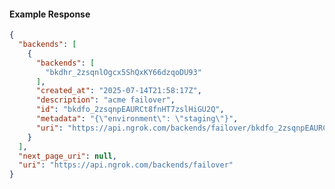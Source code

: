 <!-- Code generated for API Clients. DO NOT EDIT. -->

#### Example Response

```json
{
  "backends": [
    {
      "backends": [
        "bkdhr_2zsqnlOgcx5ShQxKY66dzqoDU93"
      ],
      "created_at": "2025-07-14T21:58:17Z",
      "description": "acme failover",
      "id": "bkdfo_2zsqnpEAURCt8fnHT7zslHiGU2Q",
      "metadata": "{\"environment\": \"staging\"}",
      "uri": "https://api.ngrok.com/backends/failover/bkdfo_2zsqnpEAURCt8fnHT7zslHiGU2Q"
    }
  ],
  "next_page_uri": null,
  "uri": "https://api.ngrok.com/backends/failover"
}
```
